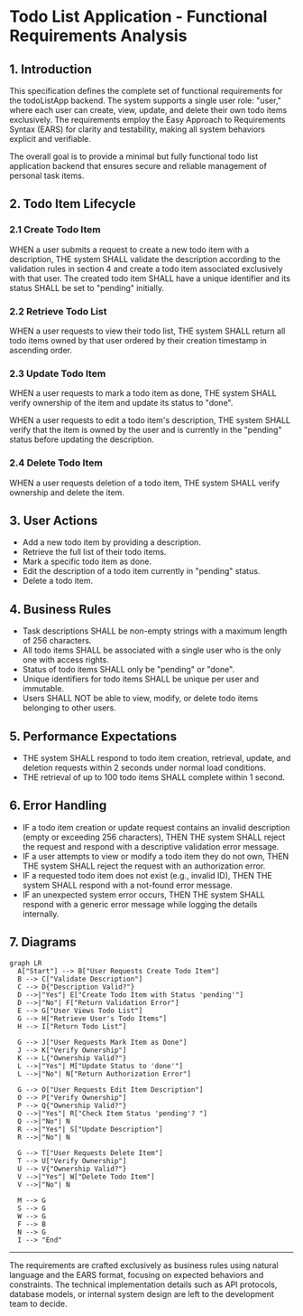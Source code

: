 # Todo List Application - Functional Requirements Analysis

## 1. Introduction
This specification defines the complete set of functional requirements for the todoListApp backend. The system supports a single user role: "user," where each user can create, view, update, and delete their own todo items exclusively. The requirements employ the Easy Approach to Requirements Syntax (EARS) for clarity and testability, making all system behaviors explicit and verifiable.

The overall goal is to provide a minimal but fully functional todo list application backend that ensures secure and reliable management of personal task items.

## 2. Todo Item Lifecycle

### 2.1 Create Todo Item
WHEN a user submits a request to create a new todo item with a description, THE system SHALL validate the description according to the validation rules in section 4 and create a todo item associated exclusively with that user. The created todo item SHALL have a unique identifier and its status SHALL be set to "pending" initially.

### 2.2 Retrieve Todo List
WHEN a user requests to view their todo list, THE system SHALL return all todo items owned by that user ordered by their creation timestamp in ascending order.

### 2.3 Update Todo Item
WHEN a user requests to mark a todo item as done, THE system SHALL verify ownership of the item and update its status to "done".

WHEN a user requests to edit a todo item's description, THE system SHALL verify that the item is owned by the user and is currently in the "pending" status before updating the description.

### 2.4 Delete Todo Item
WHEN a user requests deletion of a todo item, THE system SHALL verify ownership and delete the item.

## 3. User Actions

- Add a new todo item by providing a description.
- Retrieve the full list of their todo items.
- Mark a specific todo item as done.
- Edit the description of a todo item currently in "pending" status.
- Delete a todo item.

## 4. Business Rules

- Task descriptions SHALL be non-empty strings with a maximum length of 256 characters.
- All todo items SHALL be associated with a single user who is the only one with access rights.
- Status of todo items SHALL only be "pending" or "done".
- Unique identifiers for todo items SHALL be unique per user and immutable.
- Users SHALL NOT be able to view, modify, or delete todo items belonging to other users.

## 5. Performance Expectations

- THE system SHALL respond to todo item creation, retrieval, update, and deletion requests within 2 seconds under normal load conditions.
- THE retrieval of up to 100 todo items SHALL complete within 1 second.

## 6. Error Handling

- IF a todo item creation or update request contains an invalid description (empty or exceeding 256 characters), THEN THE system SHALL reject the request and respond with a descriptive validation error message.
- IF a user attempts to view or modify a todo item they do not own, THEN THE system SHALL reject the request with an authorization error.
- IF a requested todo item does not exist (e.g., invalid ID), THEN THE system SHALL respond with a not-found error message.
- IF an unexpected system error occurs, THEN THE system SHALL respond with a generic error message while logging the details internally.

## 7. Diagrams

```mermaid
graph LR
  A["Start"] --> B["User Requests Create Todo Item"]
  B --> C["Validate Description"]
  C --> D{"Description Valid?"}
  D -->|"Yes"| E["Create Todo Item with Status 'pending'"]
  D -->|"No"| F["Return Validation Error"]
  E --> G["User Views Todo List"]
  G --> H["Retrieve User's Todo Items"]
  H --> I["Return Todo List"]

  G --> J["User Requests Mark Item as Done"]
  J --> K["Verify Ownership"]
  K --> L{"Ownership Valid?"}
  L -->|"Yes"| M["Update Status to 'done'"]
  L -->|"No"| N["Return Authorization Error"]

  G --> O["User Requests Edit Item Description"]
  O --> P["Verify Ownership"]
  P --> Q{"Ownership Valid?"}
  Q -->|"Yes"| R["Check Item Status 'pending'? "]
  Q -->|"No"| N
  R -->|"Yes"| S["Update Description"]
  R -->|"No"| N

  G --> T["User Requests Delete Item"]
  T --> U["Verify Ownership"]
  U --> V{"Ownership Valid?"}
  V -->|"Yes"| W["Delete Todo Item"]
  V -->|"No"| N

  M --> G
  S --> G
  W --> G
  F --> B
  N --> G
  I --> "End"
```

---

The requirements are crafted exclusively as business rules using natural language and the EARS format, focusing on expected behaviors and constraints. The technical implementation details such as API protocols, database models, or internal system design are left to the development team to decide.
